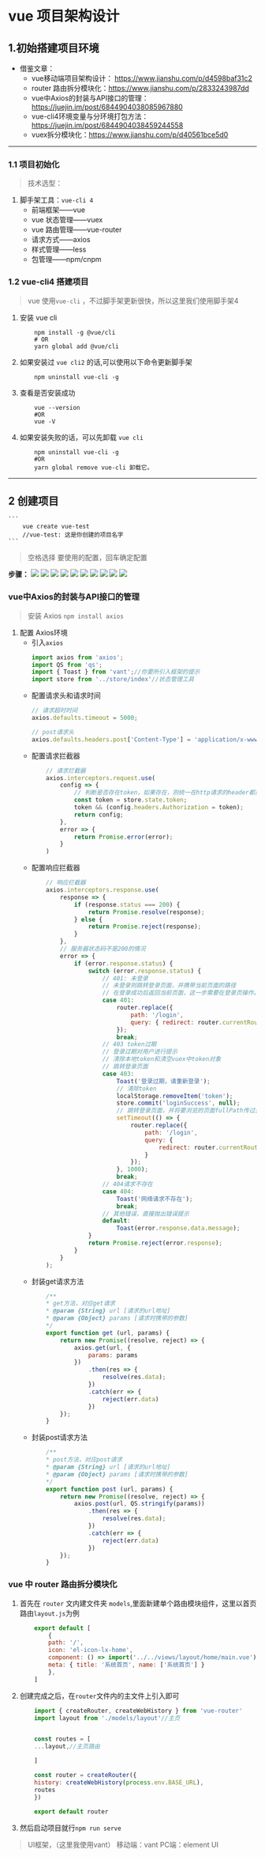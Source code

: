 
# vue 项目架构设计

## 1.初始搭建项目环境  
- 借鉴文章：
    * vue移动端项目架构设计：  https://www.jianshu.com/p/d4598baf31c2
    * router 路由拆分模块化：https://www.jianshu.com/p/2833243987dd
    * vue中Axios的封装与API接口的管理：https://juejin.im/post/6844904038085967880
    * vue-cli4环境变量与分环境打包方法：https://juejin.im/post/6844904038459244558
    * vuex拆分模块化：https://www.jianshu.com/p/d40561bce5d0
-------
### 1.1 项目初始化 
> 技术选型：
1. 脚手架工具：`vue-cli 4`
    - 前端框架——vue
    - vue 状态管理——vuex
    - vue 路由管理——vue-router
    - 请求方式——axios
    - 样式管理——less
    - 包管理——npm/cnpm
### 1.2 vue-cli4 搭建项目
> vue 使用`vue-cli` ，不过脚手架更新很快，所以这里我们使用脚手架4
1. 安装 vue cli
    ```
        npm install -g @vue/cli
        # OR
        yarn global add @vue/cli

    ```
2. 如果安装过 `vue cli2` 的话,可以使用以下命令更新脚手架
    ```
        npm uninstall vue-cli -g
    ```
3. 查看是否安装成功
    ```
        vue --version
        #OR
        vue -V
    ```
4. 如果安装失败的话，可以先卸载 `vue cli`
    ```
        npm uninstall vue-cli -g 
        #OR
        yarn global remove vue-cli 卸载它。
    ```
-------
## 2 创建项目
    ```
        vue create vue-test
        //vue-test: 这是你创建的项目名字
    ```
> 空格选择 要使用的配置，回车确定配置

**步骤：**
<img src="./img/vue cli/vue-cli01.png"/>
<img src="./img/vue cli/vue-cli02.png"/>
<img src="./img/vue cli/vue-cli03.png"/>
<img src="./img/vue cli/vue-cli04.png"/>
<img src="./img/vue cli/vue-cli05.png"/>
<img src="./img/vue cli/vue-cli06.png"/>
<img src="./img/vue cli/vue-cli07.png"/>
<img src="./img/vue cli/vue-cli08.png"/>
<img src="./img/vue cli/vue-cli09.png"/>
<img src="./img/vue cli/vue-cli10.png"/>

### vue中Axios的封装与API接口的管理
> 安装 Axios 
    ```
        npm install axios 
    ```
1. 配置 Axios环境
    * 引入`axios`
        ```js
        import axios from 'axios';
        import QS from 'qs';
        import { Toast } from 'vant';//你要所引入框架的提示
        import store from '../store/index'//状态管理工具
        ```
    * 配置请求头和请求时间
        ```js
        // 请求超时时间
        axios.defaults.timeout = 5000;

        // post请求头
        axios.defaults.headers.post['Content-Type'] = 'application/x-www-form-urlencoded;charset=UTF-8';
        ```
    * 配置请求拦截器
        ```js
            // 请求拦截器
            axios.interceptors.request.use(
                config => {
                    // 判断是否存在token，如果存在，则统一在http请求的header都加上token
                    const token = store.state.token;
                    token && (config.headers.Authorization = token);
                    return config;
                },
                error => {
                    return Promise.error(error);
                }
            )
        ```
    * 配置响应拦截器
        ```js
            // 响应拦截器
            axios.interceptors.response.use(
                response => {
                    if (response.status === 200) {
                        return Promise.resolve(response);
                    } else {
                        return Promise.reject(response);
                    }
                },
                // 服务器状态码不是200的情况 
                error => {
                    if (error.response.status) {
                        switch (error.response.status) {
                            // 401: 未登录    
                            // 未登录则跳转登录页面，并携带当前页面的路径    
                            // 在登录成功后返回当前页面，这一步需要在登录页操作。    
                            case 401:
                                router.replace({
                                    path: '/login',
                                    query: { redirect: router.currentRoute.fullPath }
                                });
                                break;
                            // 403 token过期    
                            // 登录过期对用户进行提示    
                            // 清除本地token和清空vuex中token对象    
                            // 跳转登录页面    
                            case 403:
                                Toast('登录过期，请重新登录');
                                // 清除token     
                                localStorage.removeItem('token');
                                store.commit('loginSuccess', null);     // 不太懂的话可不对状态码进行操作
                                // 跳转登录页面，并将要浏览的页面fullPath传过去，登录成功后跳转需要访问的页面
                                setTimeout(() => {
                                    router.replace({
                                        path: '/login',
                                        query: {
                                            redirect: router.currentRoute.fullPath
                                        }
                                    });
                                }, 1000);
                                break;
                            // 404请求不存在    
                            case 404:
                                Toast('网络请求不存在');
                                break;
                            // 其他错误，直接抛出错误提示    
                            default:
                                Toast(error.response.data.message);
                        }
                        return Promise.reject(error.response);
                    }
                }
            );
        ```
    * 封装get请求方法
        ```js
            /** 
            * get方法，对应get请求 
            * @param {String} url [请求的url地址] 
            * @param {Object} params [请求时携带的参数] 
            */
            export function get (url, params) {
                return new Promise((resolve, reject) => {
                    axios.get(url, {
                        params: params
                    })
                        .then(res => {
                            resolve(res.data);
                        })
                        .catch(err => {
                            reject(err.data)
                        })
                });
            }
        ```
     * 封装post请求方法
        ```js
            /** 
            * post方法，对应post请求 
            * @param {String} url [请求的url地址] 
            * @param {Object} params [请求时携带的参数] 
            */
            export function post (url, params) {
                return new Promise((resolve, reject) => {
                    axios.post(url, QS.stringify(params))
                        .then(res => {
                            resolve(res.data);
                        })
                        .catch(err => {
                            reject(err.data)
                        })
                });
            }
        ```
### vue 中 router 路由拆分模块化
1. 首先在 `router` 文内建文件夹 `models`,里面新建单个路由模块组件，这里以首页路由`layout.js`为例
    ```js
        export default [
            {
            path: '/',
            icon: 'el-icon-lx-home',
            component: () => import('../../views/layout/home/main.vue'),
            meta: { title: '系统首页', name: ['系统首页'] }
            },
        ]
    ```
2. 创建完成之后，在`router`文件内的主文件上引入即可
    ```js
        import { createRouter, createWebHistory } from 'vue-router'
        import layout from './models/layout'//主页


        const routes = [
        ...layout,//主页路由

        ]

        const router = createRouter({
        history: createWebHistory(process.env.BASE_URL),
        routes
        })
        
        export default router
    ```
3. 然后启动项目就行`npm run serve`

> UI框架，（这里我使用vant） 移动端：vant PC端：element UI 
